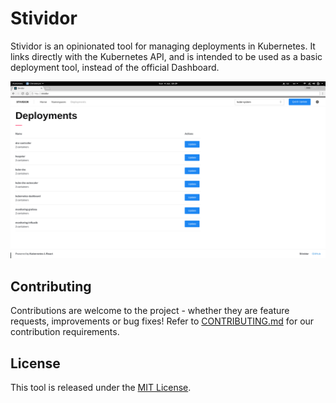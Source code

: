 Stividor
========

Stividor is an opinionated tool for managing deployments in Kubernetes. It links directly with the Kubernetes API, and
is intended to be used as a basic deployment tool, instead of the official Dashboard.

<img src="docs/img/screenshot-deployments.png" width="900">

## Contributing

Contributions are welcome to the project - whether they are feature requests, improvements or bug fixes! Refer to
[CONTRIBUTING.md](CONTRIBUTING.md) for our contribution requirements.

## License

This tool is released under the [MIT License](http://opensource.org/licenses/mit-license.php).